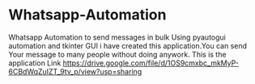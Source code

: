 # Whatsapp-Automation
Whatsapp Automation to send messages in bulk
Using pyautogui automation and tkinter GUI i have created this application.You can send Your message to many people without doing anywork.
This is the application Link
https://drive.google.com/file/d/1OS9cmxbc_mkMyP-6CBdWqZuIZT_9tv_p/view?usp=sharing

